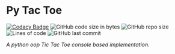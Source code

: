 # Py Tac Toe

[![Codacy Badge](https://api.codacy.com/project/badge/Grade/161e05c41582414298814ccc8d4aa1a8)](https://app.codacy.com/gh/Sigmanificient/Py-Tac-Toe?utm_source=github.com&utm_medium=referral&utm_content=Sigmanificient/Py-Tac-Toe&utm_campaign=Badge_Grade_Settings)
![GitHub code size in bytes](https://img.shields.io/github/languages/code-size/Sigmanificient/Py-Tac-Toe)
![GitHub repo size](https://img.shields.io/github/repo-size/Sigmanificient/Py-Tac-Toe)
![Lines of code](https://img.shields.io/tokei/lines/github/Sigmanificient/Py-Tac-Toe)
![GitHub last commit](https://img.shields.io/github/last-commit/Sigmanificient/Py-Tac-Toe)
    
*A python oop Tic Tac Toe console based implementation.*
